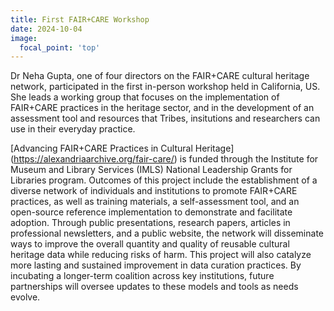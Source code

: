 ```yaml
---
title: First FAIR+CARE Workshop
date: 2024-10-04
image:
  focal_point: 'top'
---
```


Dr Neha Gupta, one of four directors on the FAIR+CARE cultural heritage network, participated in the first in-person workshop held in California, US. She leads a working group that focuses on the implementation of FAIR+CARE practices in the heritage sector, and in the development of an assessment tool and resources that Tribes, insitutions and researchers can use in their everyday practice.  

<!--more-->

[Advancing FAIR+CARE Practices in Cultural Heritage] (https://alexandriaarchive.org/fair-care/) is funded through the Institute for Museum and Library Services (IMLS) National Leadership Grants for Libraries program. Outcomes of this project include the establishment of a diverse network of individuals and institutions to promote FAIR+CARE practices, as well as training materials, a self-assessment tool, and an open-source reference implementation to demonstrate and facilitate adoption. Through public presentations, research papers, articles in professional newsletters, and a public website, the network will disseminate ways to improve the overall quantity and quality of reusable cultural heritage data while reducing risks of harm. This project will also catalyze more lasting and sustained improvement in data curation practices. By incubating a longer-term coalition across key institutions, future partnerships will oversee updates to these models and tools as needs evolve.
